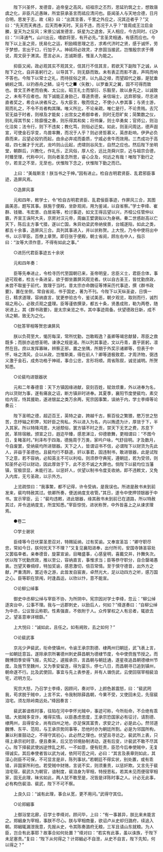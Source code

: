 <!-- { "loadSidebar": true } -->
　　陛下兴圣怀，发德音，追帝皇之高风，绍祖宗之丕烈，思延钓筑之士，想致唐虞之化，非臣凡近愚昧，所宜获承圣言而祗应清问也。臣闻圣人与天地合德，日月合明，思发于志，故《易》曰：“出其言善，千里之外应之，况其迩者乎？”又曰：“先天而天弗违，后天而奉天时。天且不违，而况于人乎？”昔周成王泣启金縢，皇天为之反风；宋景公诚发德言，妖星为之退舍。天人相应，今古同时。《记》曰：“川泽通气，山川出云，嗜欲将至，有开必先。”言圣灵相通，有感而应也。今陛下以上圣之资，抚易化之运，积励精思理之志，求希代济时之贤，感于诚怀，劳于梦想，言出于口，行加于人。神祗将必效灵，才彦固当接武，岂惟殷宗求于傅说，周文获于渭滨。愿言必从，志诚斯感，惟圣人为能之。 

　　抑臣又闻，政必观其实不观其文，信其行不信其言，若欲天下副陛下之诚，从陛下之化，自非圣躬行之，以导其下，则无繇而致。未有表正而影不直，声鸣而响不答也。今陛下以常士之礼，而待拔俗之贤，以九品之禄，而望超代之器，是犹垂蜗蚓之饵，以钓吞舟之鳞，设弓弋之■〈矢敫〉，以罗垂天之翼，固不可得而致也。昔文王养老而伯夷、太公出，昭王礼士而邹衍、乐毅至，故以身先之，以诚致之，未有不应者也。陛下诚能正身励己，尊道贵德，亲信端士，远弃邪佞，尽忠进直者奖之，希合从谀者斥之。与大臣言，敬而信之，不使小人参其事；与贤士游，观而礼之，不令不肖者构其隟。唯义所比，不论亲疏，唯仁是行，不论贵贱。去冗官无益于时者，则禄及才能矣；出宫女之希御幸者，则时无怨旷矣；简繁数之仪，则礼得其节矣；除靡慢之奏，则乐得其和矣；将帅廉，则士卒勇矣；官师公，则治化洽矣；法令行，则下不违矣；教化笃，则俗必迁矣。如此，则圣问周达，德声遐宣，可使金石孚变，鸟兽率舞，而况于人乎？则必贤哲慕义，英彦赴响，伊尹必负鼎而来，吕望必投钓而起，由余必弃戎而委质，宁戚必舍牛而效用。三杰成功于高祖，四七展才于光武，龙吟则山云起，虎啸则谷风生，自然之应也。然后陛下坐明堂，朝群后，兴教化，作礼乐，正风俗，厚人伦，远比尧舜兴崇，近与祖宗合德，时臻至理，代称中兴，则向者圣念所思，睿心企及，何远之有哉！唯陛下勤行之尔，若言之不至，无至也，伏惟陛下念之，伏惟陛下勤之而已。 

　　上曰：“美哉斯言！朕当书之于绅。”因有进止。检自古明君贤臣、乱君邪臣事迹，造屏风焉。 

　　○造屏风事 

　　元和四年，敕学士，令“检自古明君贤臣、乱君佞臣事迹，作屏风三合，其图画美恶，题写其事。朕施于便殿，坐卧观阅，用为鉴诫，以自省察。”学士李绛、崔群、钱徽、韦宏景、白居易等，检讨事迹，如文王得吕望以兴，齐桓公任管仲以霸，齐宣王诛阿大夫，京房对汉元帝，周幽王嬖褒姒以为身祸，秦二世惑赵高以亡天下，陈后主方事弋猎，遂以亡国，朱异劝梁武帝纳侯景，台城遂陷，如此之类，都五十余事，造屏风三合。具列其事进入，并以状称贺。上大悦，乃令中使将出中书，以示宰臣。百僚上章贺。即日张于便殿，朝士省阅，顾左右中人，指示曰：“汝等大须作意，不得有如此之事。” 

　　○进历代君臣事迹五十余状 

　　元和四年奏： 

　　臣等先奉进止，令检寻历代至国朝已来，圣帝明皇，忠臣义士，君臣合体，事迹可观者，检五十条进呈，欲于御坐置屏风观览者。伏以自古圣王，皆忧勤庶政，未尝不取鉴于前代，致理于当时。昔太宗亦命魏征等博采历代事迹，撰《群书政要》，置在坐侧，常自省阅，书于国史，著为不刊。今陛下以天纵圣姿，日慎一日，精求道理，容纳直言，犹更参验古今，鉴试美恶，朝夕观览，取则而行，诚烈祖之用心，必致贞观之盛理。臣等谨依撰录，都五十条，贤愚成败，勒为两卷，随状进上。其《群书政要》，是太宗亲览之书，其中事迹周备。伏望德政日新，成不讳之朝，致无为之化。 

　　○批答宰相等贺忠谏屏风 

　　朕以负荷至大，愒厉每深，常所忧勤，岂敢暇逸？虽卿等竭忠献替，荩臣之救既多；而朕亦追想圣明，谏诤之规是渴。所以列其事迹，文以丹青，嘉乎匪躬，凛然在目。庶以发挥寡昧，辨察正邪，置之坐隅，所期于外奖示诸卿等，但表于中怀，咏之清风，企以从政，岂惟斯美，得在前人？卿等道极致君，才周济物，弼违义激于金石，成务功格于神祗，事合公忠，言形将顺。周省陈叙，诚览诚明。所贺知悉。 

　　○论裴均进银器状 

　　元和二年春德音：天下方镇因缘进献，裒刻百姓，赋敛烦重，外以进奉为名，内以货财为事，遂有痛哀之诏，断方镇非时进奉。其夏季，襄阳节度使裴均，素交给内官，恃其援助，遂进银盆之类万余两，宪宗因事繁，误纳于内，学士李绛等论奏云： 

　　陛下圣明之德，超迈百王，英特之姿，跨越千古，察百役之繁猥，愍万世之愁苦，念杼轴之积弊，知奸臣之徇私，外以进入为名，内以贿遗为计，厚敛于下，半入其家。所以特降鸿恩，大拯颓俗，罢方镇不时之贡，禁天下无艺之费，苏息下民，革除宿敝。颁宣之日，遐迩毕臻，感恩涕泣，仰德歌舞，更相谓曰：“不图今日，复睹圣时。”利泽布于四海，德施周于万类，家吟户咏，气舒目明。才及数月，今自废罢，受纳裴均所进银器。天下之人，皆谓诏书不信，必谓陛下以财货为先此人，非益于圣德也。且裴均行不繇道，奸以事君，固违制书，敢进银器，此是试陛下之意，若不容纳，必知英主不可以利啗，则须恭守典宪，遵朝廷，若为受领，则知圣怀必可以财动，因此厚敛于下，此不忠不诚之大罪也。倘陛下以裴均位当藩镇，官极崇显，未能行法，以惩奸人，伏望以制书令度支收纳，即不违敕文，又免入内库，无亏圣政，以示外方。 

　　上览疏惊曰：“我事繁，都不记得，许令受纳，是我误也。所进是赦书未到前发来，裴均特赦其过。依卿所奏，便送纳度支收管。”其日，遂令中使押领银器于中书。宣示宰臣，云：“裴均违敕，进此银器，缘其赦书未到前已在道路，所以特赦其过，并令送纳度支，所宜知悉。”宰臣惊悦，进状称贺，中外皆喜上之从谏求理焉。 

　　●卷二 

　　○学士谢状 

　　臣绛等今日伏蒙圣恩召对，特赐延纳，过有奖谕。又奉宣圣旨：“卿守职尽忠，常如今日，朕何忧天下不理？”又复见襄阳进奉，出付所司，安国寺铸圣容处又罢临幸者。亲奉德音，旋蒙宣谕，目睹盛事，心感皇明，喜戴交并，抃舞失次。伏以陛下忧勤庶政，推以至公，容纳直言，事惟求当；臣等恭守职分，自合罄竭愚衷。岂望天眷绸缪，特加奖谕，感恩激切，倍百常情。至于慎守德音，出外方之献，严重清跸，罢近寺之游，此皆发自宸衷，卓然光大，足以动四方之听，感万国之心。臣等职在禁闱，时逢昌运，以欣以忭，意不能宣。 

　　○论柳公绰事 

　　御史中丞柳公绰与宰臣不协，为所阴中。宪宗因对学士李绛，忽云：“柳公绰逐突台中，公事不理。我与一远郡刺史，以励后人，何如？”绛遂奏曰：“自柳公绰为中丞，公议皆云称职。性素强直，不依附于人。众传掌权之人有忌者，辄欲去之。望圣意审详根繇。” 

　　上大悦曰：“诚如此，且任之。如有阙败，去之如何？” 

　　○论裴武事 

　　京兆少尹裴武，衔命使镇州，令谕王承宗割德、棣两州归朝廷，武飞表上言，一如朝廷意旨。遂除承宗所署德州刺史薛昌朝为德棣节度，令中使赍旌节授之。而魏博田季安得飞报，先知之，遽报承宗，言昌朝与朝廷通，遂星夜追昌朝德棣州节度。及旌节至魏州，又为季安留连，得为宴乐，停七八日，而昌朝寻已追到镇州，朝命遂不行。比及武使回，事宜与先上表参差，并有人谮伤武，云使回宿宰相裴洎宅，迟明方见。 

　　宪宗大怒，乃召学士李绛，因顾问，奏对毕，上颜色甚震怒，曰：“裴武罔我，苟求脱于贼中，上言不实，令我制除薛昌朝，今果不受，又使回未见，先宿裴洎宅。须左除岭南远处。”绛因奏言： 

　　裴武甚谙练时事，往陷在河中李怀光贼中，事迹可称，今所衔命，不合绝有乖错。大抵贼多变诈，难得实情。以臣愚虑思度，王承宗恐国家必有征讨，请割德、棣两州，且得安全，尚有四州之地，亦足保其富贵，求安之计，必是此心。然邻道魏博、东平、范阳，与王承宗势同事等，恐他时亦为朝廷所割。必是为邻国所构，兼以利害鼓动之，不得守其初心，此必然之理也。伏望且寻访之。裴武所上表，只得上承宗初时意，便且奏来，后又恐邻境胁制诱动，遂有后变，计裴武不敢不尽其心。陛下择裴武使凶逆悖乱之邦，一不如意，便有贬责，臣恐今后奉使贼中，无复得诚实。其后奉使者皆以武为诫，依阿可否之间，必曰：“其言及表章则如此，其深心则臣不可保，不可显言是非，陈列事状。”若朝廷不得实状，别处置，或有乖错，非国家所利也。若受贼中财赂，言说不实，则须重责，以惩奸欺。又言先于裴洎宅宿，裴武久为朝官，谙制度，裴洎身为宰相，特授恩私，若其未见而便宿宰相家，固无此理，昧劣如此，两人犹不敢至是，况皆是详陈时事之人。计必无此事，必有构伤裴洎、裴武，陛下不可不察。 

　　上良久曰：“诚有此理，事合从宽，更不用问。”武得守其位。 

　　○论郑絪事 

　　上御浴堂北廊，召学士李绛对。顾问毕，上曰：“有一事甚异，朕比来未能言之。郑絪身为宰相，事朕不尽心。朕与宰相商量，欲诏卢从史却归潞府，续追入朝。郑絪辄漏泄我意，先报从史，令其陈奏潞府无粮，三军且请山东就粮。为人臣，岂合有此事耶？故事合如何处置？”绛对曰：“若实有此事，虽以诛族，于陛下未足塞责。”复曰：“陛下从何得之？计郑絪必不自泄，从史不自言，陛下先知，何以得之？” 

